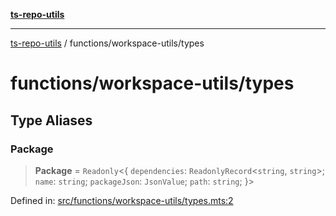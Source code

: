 [**ts-repo-utils**](../../README.md)

***

[ts-repo-utils](../../README.md) / functions/workspace-utils/types

# functions/workspace-utils/types

## Type Aliases

### Package

> **Package** = `Readonly`\<\{ `dependencies`: `ReadonlyRecord`\<`string`, `string`\>; `name`: `string`; `packageJson`: `JsonValue`; `path`: `string`; \}\>

Defined in: [src/functions/workspace-utils/types.mts:2](https://github.com/noshiro-pf/ts-repo-utils/blob/main/src/functions/workspace-utils/types.mts#L2)
